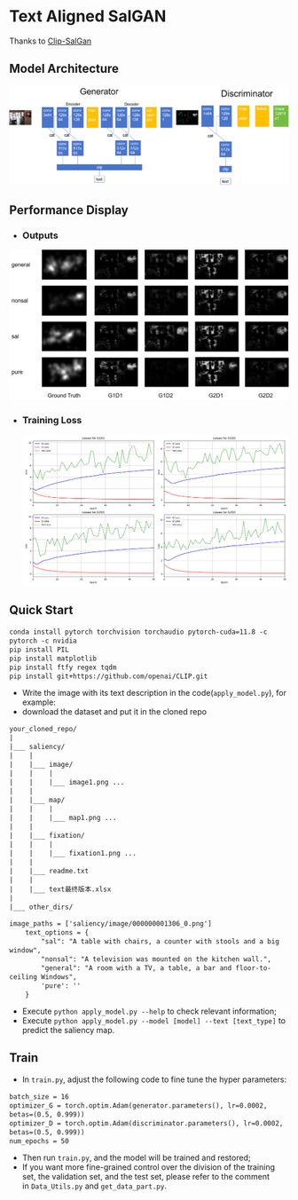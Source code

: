#  Text Aligned SalGAN
Thanks to [Clip-SalGan](https://github.com/gumusserv/CLIP-SalGan)
## Model Architecture
![](features/model3.png)



## Performance Display
+ ### Outputs

![test](features/test.png)

+ ### Training Loss
  ![Figure_1](features/Figure_1.png)
  

## Quick Start
```
conda install pytorch torchvision torchaudio pytorch-cuda=11.8 -c pytorch -c nvidia
pip install PIL
pip install matplotlib
pip install ftfy regex tqdm
pip install git+https://github.com/openai/CLIP.git
```
+ Write the image with its text description in the code(```apply_model.py```), for example:
+ download the dataset and put it in the cloned repo

```
your_cloned_repo/
|
|___ saliency/
|    |
|    |___ image/
|    |    |
|    |    |___ image1.png ...
|    |
|    |___ map/
|    |    |
|    |    |___ map1.png ...
|    |
|    |___ fixation/
|    |    |
|    |    |___ fixation1.png ...
|    |
|    |___ readme.txt
|    |
|    |___ text最终版本.xlsx
|
|___ other_dirs/

```



```
image_paths = ['saliency/image/000000001306_0.png']
    text_options = {
        "sal": "A table with chairs, a counter with stools and a big window",
        "nonsal": "A television was mounted on the kitchen wall.",
        "general": "A room with a TV, a table, a bar and floor-to-ceiling Windows",
        'pure': ''
    }
```
+ Execute ```python apply_model.py --help``` to check relevant information;
+ Execute ```python apply_model.py --model [model] --text [text_type]``` to predict the saliency map.

## Train
+ In ```train.py```, adjust the following code to fine tune the hyper parameters:
```
batch_size = 16
optimizer_G = torch.optim.Adam(generator.parameters(), lr=0.0002, betas=(0.5, 0.999))
optimizer_D = torch.optim.Adam(discriminator.parameters(), lr=0.0002, betas=(0.5, 0.999))
num_epochs = 50
```
+ Then run ```train.py```, and the model will be trained and restored;
+ If you want more fine-grained control over the division of the training set, the validation set, and the test set, please refer to the comment  
 in ```Data_Utils.py``` and ```get_data_part.py```.
